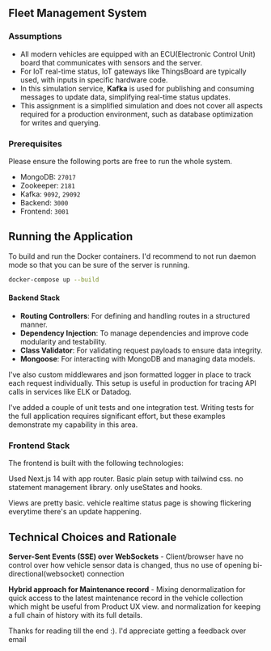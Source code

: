 ## Fleet Management System

### Assumptions

- All modern vehicles are equipped with an ECU(Electronic Control Unit) board that communicates with sensors and the server.
- For IoT real-time status, IoT gateways like ThingsBoard are typically used, with inputs in specific hardware code. 
- In this simulation service, **Kafka** is used for publishing and consuming messages to update data, simplifying real-time status updates.
- This assignment is a simplified simulation and does not cover all aspects required for a production environment, such as database optimization for writes and querying.


### Prerequisites

Please ensure the following ports are free to run the whole system.

- MongoDB: `27017`
- Zookeeper: `2181`
- Kafka: `9092`, `29092`
- Backend: `3000`
- Frontend: `3001`

## Running the Application

To build and run the Docker containers. I'd recommend to not run daemon mode so that you can be sure of the server is running.

```bash
docker-compose up --build
```


#### Backend Stack


- **Routing Controllers**: For defining and handling routes in a structured manner.
- **Dependency Injection**: To manage dependencies and improve code modularity and testability.
- **Class Validator**: For validating request payloads to ensure data integrity.
- **Mongoose**: For interacting with MongoDB and managing data models.

I've also custom middlewares and json formatted logger in place to track each request individually. This setup is useful in production for tracing API calls in services like ELK or Datadog.

I've added a couple of unit tests and one integration test. Writing tests for the full application requires significant effort, but these examples demonstrate my capability in this area.



### Frontend Stack

The frontend is built with the following technologies:

Used Next.js 14 with app router. Basic plain setup with tailwind css. no statement management library. only useStates and hooks.

Views are pretty basic. vehicle realtime status page is showing flickering everytime there's an update happening.

## Technical Choices and Rationale

**Server-Sent Events (SSE) over WebSockets** - Client/browser have no control over how vehicle sensor data is changed, thus no use of opening bi-directional(websocket) connection

**Hybrid approach for Maintenance record** - Mixing denormalization for quick access to the latest maintenance record in the vehicle collection which might be useful from Product UX view. and normalization for keeping a full chain of history with its full details.

Thanks for reading till the end :). I'd appreciate getting a feedback over email
